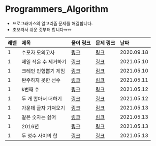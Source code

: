 # Programmers_Algorithm

- 프로그래머스의 알고리즘 문제를 해결합니다.
- 초보라서 쉬운 것부터 합니다ㅠㅠ

|레벨|제목|풀이 링크|문제 링크|날짜|
|:------|:------|:------|:------|:-----|
|1|수포자 모의고사|[링크](https://github.com/threegenie/Programmers_Algorithm/blob/master/score.py)|[링크](https://programmers.co.kr/learn/courses/30/lessons/42840)|2020.09.18|
|1|제일 작은 수 제거하기|[링크](https://github.com/threegenie/Programmers_Algorithm/blob/master/%EC%A0%9C%EC%9D%BC_%EC%9E%91%EC%9D%80_%EC%88%98_%EC%A0%9C%EA%B1%B0%ED%95%98%EA%B8%B0.ipynb)|[링크](https://programmers.co.kr/learn/courses/30/lessons/12935?language=python3)|2021.05.10|
|1|크레인 인형뽑기 게임|[링크](https://github.com/threegenie/Programmers_Algorithm/blob/master/%ED%81%AC%EB%A0%88%EC%9D%B8_%EC%9D%B8%ED%98%95%EB%BD%91%EA%B8%B0_%EA%B2%8C%EC%9E%84.ipynb)|[링크](https://programmers.co.kr/learn/courses/30/lessons/64061?language=python3)|2021.05.10|
|1|완주하지 못한 선수|[링크](https://github.com/threegenie/Programmers_Algorithm/blob/master/%EC%99%84%EC%A3%BC%ED%95%98%EC%A7%80_%EB%AA%BB%ED%95%9C_%EC%84%A0%EC%88%98.ipynb)|[링크](https://programmers.co.kr/learn/courses/30/lessons/42576)|2021.05.11|
|1|k번째 수|[링크](https://github.com/threegenie/Programmers_Algorithm/blob/master/k%EB%B2%88%EC%A7%B8%20%EC%88%98.py)|[링크](https://programmers.co.kr/learn/courses/30/lessons/42748)|2021.05.12|
|1|두 개 뽑아서 더하기|[링크](https://github.com/threegenie/Programmers_Algorithm/blob/master/%EB%91%90%20%EA%B0%9C%20%EB%BD%91%EC%95%84%EC%84%9C%20%EB%8D%94%ED%95%98%EA%B8%B0.py)|[링크](https://programmers.co.kr/learn/courses/30/lessons/68644)|2021.05.12|
|1|가운데 글자 가져오기|[링크](https://github.com/threegenie/Programmers_Algorithm/blob/master/%EA%B0%80%EC%9A%B4%EB%8D%B0_%EA%B8%80%EC%9E%90_%EA%B0%80%EC%A0%B8%EC%98%A4%EA%B8%B0.ipynb)|[링크](https://programmers.co.kr/learn/courses/30/lessons/12903)|2021.05.13|
|1|같은 숫자는 싫어|[링크](https://github.com/threegenie/Programmers_Algorithm/blob/master/%EA%B0%99%EC%9D%80_%EC%88%AB%EC%9E%90%EB%8A%94_%EC%8B%AB%EC%96%B4.ipynb)|[링크](https://programmers.co.kr/learn/courses/30/lessons/12906)|2021.05.13|
|1|2016년|[링크](https://github.com/threegenie/Programmers_Algorithm/blob/master/2016%EB%85%84.ipynb)|[링크](https://programmers.co.kr/learn/courses/30/lessons/12901)|2021.05.13|
|1|두 정수 사이의 합|[링크](https://github.com/threegenie/Programmers_Algorithm/blob/master/%EB%91%90_%EC%A0%95%EC%88%98_%EC%82%AC%EC%9D%B4%EC%9D%98_%ED%95%A9.ipynb)|[링크](https://programmers.co.kr/learn/courses/30/lessons/12912)|2021.05.13|

